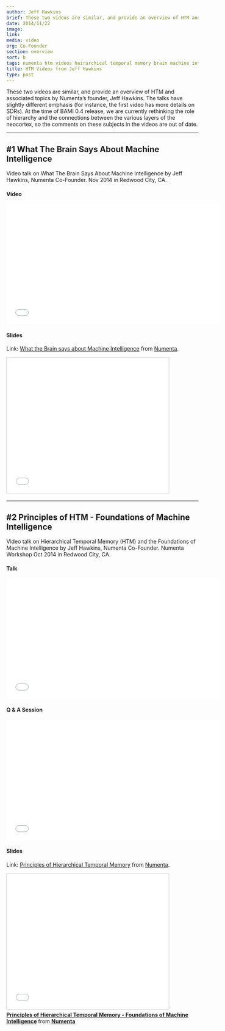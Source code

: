 ```yaml
---
author: Jeff Hawkins
brief: These two videos are similar, and provide an overview of HTM and associated topics by Numenta’s founder, Jeff Hawkins. The talks have slightly different emphasis. For instance, the first video has more details on SDRs.
date: 2014/11/22
image:
link:
media: video
org: Co-Founder
section: overview
sort: b
tags: numenta htm videos heirarchical temporal memory brain machine intelligence jeff hawkins
title: HTM Videos from Jeff Hawkins
type: post
---
```


These two videos are similar, and provide an overview of HTM and associated
topics by Numenta’s founder, Jeff Hawkins. The talks have slightly different
emphasis (for instance, the first video has more details on SDRs). At the time
of BAMI 0.4 release, we are currently rethinking the role of hierarchy and the
connections between the various layers of the neocortex, so the comments on
these subjects in the videos are out of date.

---

## \#1 What The Brain Says About Machine Intelligence

Video talk on What The Brain Says About Machine Intelligence by Jeff Hawkins,
Numenta Co-Founder. Nov 2014 in Redwood City, CA.

#### Video

<div class="video-container media-border">
  <iframe width="560" height="315" src="//www.youtube.com/embed/izO2_mCvFaw" frameborder="0" allowfullscreen></iframe>
</div>

#### Slides

Link: [What the Brain says about Machine Intelligence](//www.slideshare.net/numenta/what-the-brain-says-about-machine-intelligence)
from [Numenta](//www.slideshare.net/numenta).

<div class="video-container media-border">
  <iframe src="//www.slideshare.net/slideshow/embed_code/44507410" width="425" height="355" frameborder="0" marginwidth="0" marginheight="0" scrolling="no" style="border:1px solid #CCC; border-width:1px; margin-bottom:5px; max-width: 100%;" allowfullscreen></iframe>
</div>

---

## \#2 Principles of HTM - Foundations of Machine Intelligence

Video talk on Hierarchical Temporal Memory (HTM) and the Foundations of Machine
Intelligence by Jeff Hawkins, Numenta Co-Founder. Numenta Workshop Oct 2014 in
Redwood City, CA.

#### Talk

<div class="video-container media-border">
  <iframe width="560" height="315" src="//www.youtube.com/embed/6ufPpZDmPKA" frameborder="0" allowfullscreen></iframe>
</div>

#### Q &amp; A Session

<div class="video-container media-border">
  <iframe width="560" height="315" src="//www.youtube.com/embed/EU2Vm-VlfEk" frameborder="0" allowfullscreen></iframe>
</div>

#### Slides

Link: [Principles of Hierarchical Temporal Memory](http://www.slideshare.net/numenta/2014-10-17-numenta-workshop)
from [Numenta](//www.slideshare.net/numenta).

<div class="video-container media-border">
  <iframe src="//www.slideshare.net/slideshow/embed_code/45033943" width="425" height="355" frameborder="0" marginwidth="0" marginheight="0" scrolling="no" style="border:1px solid #CCC; border-width:1px; margin-bottom:5px; max-width: 100%;" allowfullscreen> </iframe> <div style="margin-bottom:5px"> <strong> <a href="//www.slideshare.net/numenta/2014-10-17-numenta-workshop" title="Principles of Hierarchical Temporal Memory - Foundations of Machine Intelligence" target="_blank">Principles of Hierarchical Temporal Memory - Foundations of Machine Intelligence</a> </strong> from <strong><a href="//www.slideshare.net/numenta" target="_blank">Numenta</a></strong> </div>
</div>
